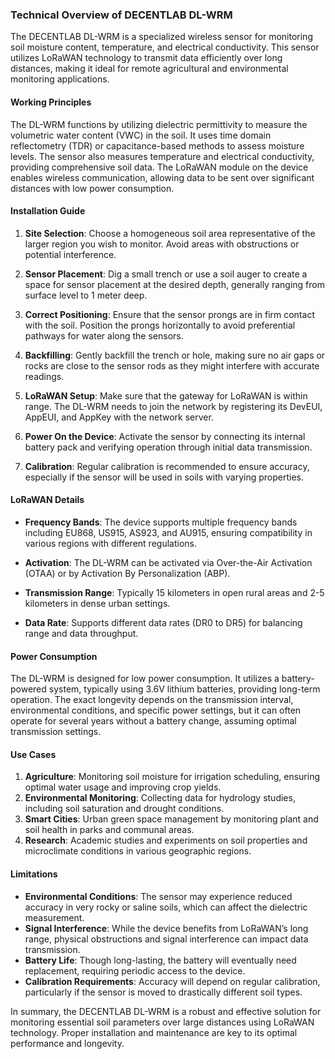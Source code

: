 ### Technical Overview of DECENTLAB DL-WRM

The DECENTLAB DL-WRM is a specialized wireless sensor for monitoring soil moisture content, temperature, and electrical conductivity. This sensor utilizes LoRaWAN technology to transmit data efficiently over long distances, making it ideal for remote agricultural and environmental monitoring applications.

#### Working Principles

The DL-WRM functions by utilizing dielectric permittivity to measure the volumetric water content (VWC) in the soil. It uses time domain reflectometry (TDR) or capacitance-based methods to assess moisture levels. The sensor also measures temperature and electrical conductivity, providing comprehensive soil data. The LoRaWAN module on the device enables wireless communication, allowing data to be sent over significant distances with low power consumption.

#### Installation Guide

1. **Site Selection**: Choose a homogeneous soil area representative of the larger region you wish to monitor. Avoid areas with obstructions or potential interference.
   
2. **Sensor Placement**: Dig a small trench or use a soil auger to create a space for sensor placement at the desired depth, generally ranging from surface level to 1 meter deep.

3. **Correct Positioning**: Ensure that the sensor prongs are in firm contact with the soil. Position the prongs horizontally to avoid preferential pathways for water along the sensors.

4. **Backfilling**: Gently backfill the trench or hole, making sure no air gaps or rocks are close to the sensor rods as they might interfere with accurate readings.

5. **LoRaWAN Setup**: Make sure that the gateway for LoRaWAN is within range. The DL-WRM needs to join the network by registering its DevEUI, AppEUI, and AppKey with the network server.

6. **Power On the Device**: Activate the sensor by connecting its internal battery pack and verifying operation through initial data transmission.

7. **Calibration**: Regular calibration is recommended to ensure accuracy, especially if the sensor will be used in soils with varying properties.

#### LoRaWAN Details

- **Frequency Bands**: The device supports multiple frequency bands including EU868, US915, AS923, and AU915, ensuring compatibility in various regions with different regulations.
  
- **Activation**: The DL-WRM can be activated via Over-the-Air Activation (OTAA) or by Activation By Personalization (ABP).
  
- **Transmission Range**: Typically 15 kilometers in open rural areas and 2-5 kilometers in dense urban settings.

- **Data Rate**: Supports different data rates (DR0 to DR5) for balancing range and data throughput.

#### Power Consumption

The DL-WRM is designed for low power consumption. It utilizes a battery-powered system, typically using 3.6V lithium batteries, providing long-term operation. The exact longevity depends on the transmission interval, environmental conditions, and specific power settings, but it can often operate for several years without a battery change, assuming optimal transmission settings.

#### Use Cases

1. **Agriculture**: Monitoring soil moisture for irrigation scheduling, ensuring optimal water usage and improving crop yields.
2. **Environmental Monitoring**: Collecting data for hydrology studies, including soil saturation and drought conditions.
3. **Smart Cities**: Urban green space management by monitoring plant and soil health in parks and communal areas.
4. **Research**: Academic studies and experiments on soil properties and microclimate conditions in various geographic regions.

#### Limitations

- **Environmental Conditions**: The sensor may experience reduced accuracy in very rocky or saline soils, which can affect the dielectric measurement.
- **Signal Interference**: While the device benefits from LoRaWAN’s long range, physical obstructions and signal interference can impact data transmission.
- **Battery Life**: Though long-lasting, the battery will eventually need replacement, requiring periodic access to the device.
- **Calibration Requirements**: Accuracy will depend on regular calibration, particularly if the sensor is moved to drastically different soil types.

In summary, the DECENTLAB DL-WRM is a robust and effective solution for monitoring essential soil parameters over large distances using LoRaWAN technology. Proper installation and maintenance are key to its optimal performance and longevity.